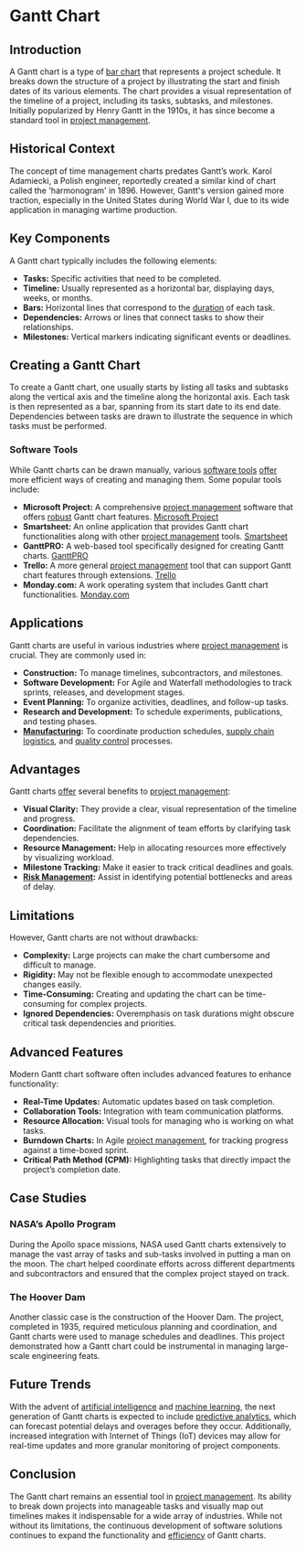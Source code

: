 # Gantt Chart

## Introduction
A Gantt chart is a type of [bar chart](../b/bar_chart.md) that represents a project schedule. It breaks down the structure of a project by illustrating the start and finish dates of its various elements. The chart provides a visual representation of the timeline of a project, including its tasks, subtasks, and milestones. Initially popularized by Henry Gantt in the 1910s, it has since become a standard tool in [project management](../p/project_management.md).

## Historical Context
The concept of time management charts predates Gantt’s work. Karol Adamiecki, a Polish engineer, reportedly created a similar kind of chart called the 'harmonogram' in 1896. However, Gantt's version gained more traction, especially in the United States during World War I, due to its wide application in managing wartime production.

## Key Components
A Gantt chart typically includes the following elements:

- **Tasks:** Specific activities that need to be completed.
- **Timeline:** Usually represented as a horizontal bar, displaying days, weeks, or months.
- **Bars:** Horizontal lines that correspond to the [duration](../d/duration.md) of each task.
- **Dependencies:** Arrows or lines that connect tasks to show their relationships.
- **Milestones:** Vertical markers indicating significant events or deadlines.

## Creating a Gantt Chart
To create a Gantt chart, one usually starts by listing all tasks and subtasks along the vertical axis and the timeline along the horizontal axis. Each task is then represented as a bar, spanning from its start date to its end date. Dependencies between tasks are drawn to illustrate the sequence in which tasks must be performed.

### Software Tools
While Gantt charts can be drawn manually, various [software tools](../s/software_tools_for_trading.md) [offer](../o/offer.md) more efficient ways of creating and managing them. Some popular tools include:

- **Microsoft Project:** A comprehensive [project management](../p/project_management.md) software that offers [robust](../r/robust.md) Gantt chart features. [Microsoft Project](https://www.microsoft.com/en-us/microsoft-365/project/project-management-software)
- **Smartsheet:** An online application that provides Gantt chart functionalities along with other [project management](../p/project_management.md) tools. [Smartsheet](https://www.smartsheet.com)
- **GanttPRO:** A web-based tool specifically designed for creating Gantt charts. [GanttPRO](https://ganttpro.com)
- **Trello:** A more general [project management](../p/project_management.md) tool that can support Gantt chart features through extensions. [Trello](https://trello.com)
- **Monday.com:** A work operating system that includes Gantt chart functionalities. [Monday.com](https://monday.com)

## Applications
Gantt charts are useful in various industries where [project management](../p/project_management.md) is crucial. They are commonly used in:

- **Construction:** To manage timelines, subcontractors, and milestones.
- **Software Development:** For Agile and Waterfall methodologies to track sprints, releases, and development stages.
- **Event Planning:** To organize activities, deadlines, and follow-up tasks.
- **Research and Development:** To schedule experiments, publications, and testing phases.
- **[Manufacturing](../m/manufacturing.md):** To coordinate production schedules, [supply chain](../s/supply_chain.md) [logistics](../l/logistics.md), and [quality control](../q/quality_control.md) processes.

## Advantages
Gantt charts [offer](../o/offer.md) several benefits to [project management](../p/project_management.md):

- **Visual Clarity:** They provide a clear, visual representation of the timeline and progress.
- **Coordination:** Facilitate the alignment of team efforts by clarifying task dependencies.
- **Resource Management:** Help in allocating resources more effectively by visualizing workload.
- **Milestone Tracking:** Make it easier to track critical deadlines and goals.
- **[Risk Management](../r/risk_management.md):** Assist in identifying potential bottlenecks and areas of delay.

## Limitations
However, Gantt charts are not without drawbacks:

- **Complexity:** Large projects can make the chart cumbersome and difficult to manage.
- **Rigidity:** May not be flexible enough to accommodate unexpected changes easily.
- **Time-Consuming:** Creating and updating the chart can be time-consuming for complex projects.
- **Ignored Dependencies:** Overemphasis on task durations might obscure critical task dependencies and priorities.

## Advanced Features
Modern Gantt chart software often includes advanced features to enhance functionality:

- **Real-Time Updates:** Automatic updates based on task completion.
- **Collaboration Tools:** Integration with team communication platforms.
- **Resource Allocation:** Visual tools for managing who is working on what tasks.
- **Burndown Charts:** In Agile [project management](../p/project_management.md), for tracking progress against a time-boxed sprint.
- **Critical Path Method (CPM):** Highlighting tasks that directly impact the project’s completion date.

## Case Studies
### NASA’s Apollo Program
During the Apollo space missions, NASA used Gantt charts extensively to manage the vast array of tasks and sub-tasks involved in putting a man on the moon. The chart helped coordinate efforts across different departments and subcontractors and ensured that the complex project stayed on track.

### The Hoover Dam
Another classic case is the construction of the Hoover Dam. The project, completed in 1935, required meticulous planning and coordination, and Gantt charts were used to manage schedules and deadlines. This project demonstrated how a Gantt chart could be instrumental in managing large-scale engineering feats.

## Future Trends
With the advent of [artificial intelligence](../a/artificial_intelligence_in_trading.md) and [machine learning](../m/machine_learning.md), the next generation of Gantt charts is expected to include [predictive analytics](../p/predictive_analytics.md), which can forecast potential delays and overages before they occur. Additionally, increased integration with Internet of Things (IoT) devices may allow for real-time updates and more granular monitoring of project components.

## Conclusion
The Gantt chart remains an essential tool in [project management](../p/project_management.md). Its ability to break down projects into manageable tasks and visually map out timelines makes it indispensable for a wide array of industries. While not without its limitations, the continuous development of software solutions continues to expand the functionality and [efficiency](../e/efficiency.md) of Gantt charts.